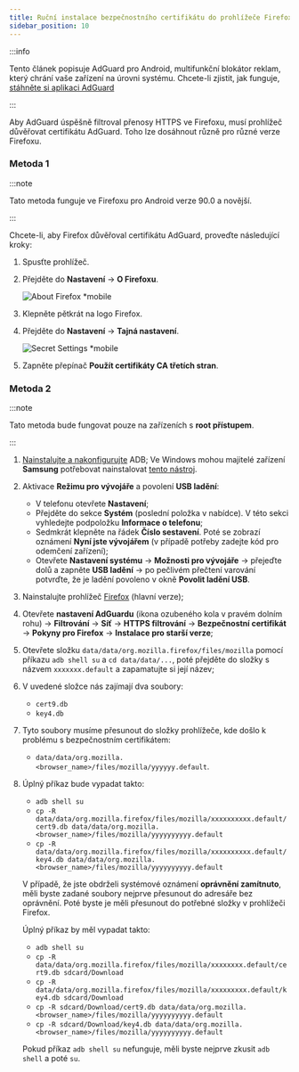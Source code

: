 ```yaml
---
title: Ruční instalace bezpečnostního certifikátu do prohlížeče Firefox
sidebar_position: 10
---
```


:::info

Tento článek popisuje AdGuard pro Android, multifunkční blokátor reklam, který chrání vaše zařízení na úrovni systému. Chcete-li zjistit, jak funguje, [stáhněte si aplikaci AdGuard](https://agrd.io/download-kb-adblock)

:::

Aby AdGuard úspěšně filtroval přenosy HTTPS ve Firefoxu, musí prohlížeč důvěřovat certifikátu AdGuard. Toho lze dosáhnout různě pro různé verze Firefoxu.

### Metoda 1

:::note

Tato metoda funguje ve Firefoxu pro Android verze 90.0 a novější.

:::

Chcete-li, aby Firefox důvěřoval certifikátu AdGuard, proveďte následující kroky:

1. Spusťte prohlížeč.

1. Přejděte do **Nastavení** → **O Firefoxu**.

    ![About Firefox *mobile](https://cdn.adtidy.org/content/kb/ad_blocker/android/solving_problems/firefox-certificates/ff_nightly_about_en.jpeg)

1. Klepněte pětkrát na logo Firefox.

1. Přejděte do **Nastavení** → **Tajná nastavení**.

    ![Secret Settings *mobile](https://cdn.adtidy.org/content/kb/ad_blocker/android/solving_problems/firefox-certificates/ff_nightly_secret.jpeg)

1. Zapněte přepínač **Použít certifikáty CA třetích stran**.

### Metoda 2

:::note

Tato metoda bude fungovat pouze na zařízeních s **root přístupem**.

:::

1. [Nainstalujte a nakonfigurujte](https://www.xda-developers.com/install-adb-windows-macos-linux/) ADB; Ve Windows mohou majitelé zařízení **Samsung** potřebovat nainstalovat [tento nástroj](https://developer.samsung.com/mobile/android-usb-driver.html).

1. Aktivace **Režimu pro vývojáře** a povolení **USB ladění**:

    - V telefonu otevřete **Nastavení**;
    - Přejděte do sekce **Systém** (poslední položka v nabídce). V této sekci vyhledejte podpoložku **Informace o telefonu**;
    - Sedmkrát klepněte na řádek **Číslo sestavení**. Poté se zobrazí oznámení **Nyní jste vývojářem** (v případě potřeby zadejte kód pro odemčení zařízení);
    - Otevřete **Nastavení systému** → **Možnosti pro vývojáře** → přejeďte dolů a zapněte **USB ladění** → po pečlivém přečtení varování potvrďte, že je ladění povoleno v okně **Povolit ladění USB**.

1. Nainstalujte prohlížeč [Firefox](https://www.mozilla.org/en-US/firefox/releases/) (hlavní verze);

1. Otevřete **nastavení AdGuardu** (ikona ozubeného kola v pravém dolním rohu) → **Filtrování** → **Síť** → **HTTPS filtrování** → **Bezpečnostní certifikát** → **Pokyny pro Firefox** → **Instalace pro starší verze**;

1. Otevřete složku `data/data/org.mozilla.firefox/files/mozilla` pomocí příkazu `adb shell su` a `cd data/data/...`, poté přejděte do složky s názvem `xxxxxxx.default` a zapamatujte si její název;

1. V uvedené složce nás zajímají dva soubory:

    - `cert9.db`
    - `key4.db`

1. Tyto soubory musíme přesunout do složky prohlížeče, kde došlo k problému s bezpečnostním certifikátem:

    - `data/data/org.mozilla.<browser_name>/files/mozilla/yyyyyy.default`.

1. Úplný příkaz bude vypadat takto:

    - `adb shell su`
    - `cp -R data/data/org.mozilla.firefox/files/mozilla/xxxxxxxxxx.default/cert9.db data/data/org.mozilla.<browser_name>/files/mozilla/yyyyyyyyyy.default`
    - `cp -R data/data/org.mozilla.firefox/files/mozilla/xxxxxxxxxx.default/key4.db data/data/org.mozilla.<browser_name>/files/mozilla/yyyyyyyyyy.default`

    V případě, že jste obdrželi systémové oznámení **oprávnění zamítnuto**, měli byste zadané soubory nejprve přesunout do adresáře bez oprávnění. Poté byste je měli přesunout do potřebné složky v prohlížeči Firefox.

    Úplný příkaz by měl vypadat takto:

    - `adb shell su`
    - `cp -R data/data/org.mozilla.firefox/files/mozilla/xxxxxxxx.default/cert9.db sdcard/Download`
    - `cp -R data/data/org.mozilla.firefox/files/mozilla/xxxxxxxxx.default/key4.db sdcard/Download`
    - `cp -R sdcard/Download/cert9.db data/data/org.mozilla.<browser_name>/files/mozilla/yyyyyyyyyy.default`
    - `cp -R sdcard/Download/key4.db data/data/org.mozilla.<browser_name>/files/mozilla/yyyyyyyyyy.default`

    Pokud příkaz `adb shell su` nefunguje, měli byste nejprve zkusit `adb shell` a poté `su`.

